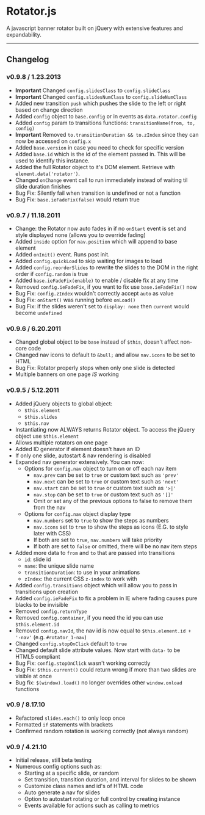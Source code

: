 ﻿# Rotator.js  
A javascript banner rotator built on jQuery with extensive features and expandability.

---

## Changelog  

### v0.9.8 / 1.23.2013
- __Important__ Changed `config.slidesClass` to `config.slideClass`
- __Important__ Changed `config.slidesNumClass` to `config.slideNumClass`
- Added new transition `push` which pushes the slide to the left or right based on change direction
- Added `config` object to `base.config` or in events as `data.rotator.config`
- Added `config` param to transitions functions: `transitionName(from, to, config)`
- __Important__ Removed `to.transitionDuration && to.zIndex` since they can now be accessed on `config.x`
- Added `base.version` in case you need to check for specific version
- Added `base.id` which is the id of the element passed in. This will be used to identify this instance.
- Added the full Rotator object to it's DOM element. Retrieve with `element.data('rotator')`.
- Changed `onChange` event call to run immediately instead of waiting til slide duration finishes
- Bug Fix: Silently fail when transition is undefined or not a function
- Bug Fix: `base.ieFadeFix(false)` would return true

### v0.9.7 / 11.18.2011
- Change: the Rotator now auto fades in if no `onStart` event is set and style displayed none (allows you to override fading)
- Added `inside` option for `nav.position` which will append to base element
- Added `onInit()` event. Runs post init.
- Added `config.quickLoad` to skip waiting for images to load
- Added `config.reorderSlides` to rewrite the slides to the DOM in the right order if `config.random` is true
- Added `base.ieFadeFix(enable)` to enable / disable fix at any time
- Removed `config.ieFadeFix`, if you want to fix use `base.ieFadeFix()` now
- Bug Fix: `config.zIndex` wouldn't correctly accept `auto` as value
- Bug Fix: `onStart()` was running before `onLoad()`
- Bug Fix: if the slides weren't set to `display: none` then `current` would become `undefined`

### v0.9.6 / 6.20.2011
- Changed global object to be `base` instead of `$this`, doesn't affect non-core code
- Changed nav icons to default to `&bull;` and allow `nav.icons` to be set to HTML
- Bug Fix: Rotator properly stops when only one slide is detected
- Multiple banners on one page *IS* working

### v0.9.5 / 5.12.2011
- Added jQuery objects to global object:
	- `$this.element`
	- `$this.slides`
	- `$this.nav`
- Instantiating now ALWAYS returns Rotator object. To access the jQuery object use `$this.element`
- Allows multiple rotators on one page
- Added ID generator if element doesn't have an ID
- If only one slide, autostart & nav rendering is disabled
- Expanded nav generator extensively. You can now:
	- Options for `config.nav` object to turn on or off each nav item
		- `nav.prev` can be set to `true` or custom text such as `'prev'`
		- `nav.next` can be set to `true` or custom text such as `'next'`
		- `nav.start` can be set to `true` or custom text such as `'>|'`
		- `nav.stop` can be set to `true` or custom text such as `'[]'`
		- Omit or set any of the previous options to false to remove them from the nav
	- Options for `config.nav` object display type
		- `nav.numbers` set to `true` to show the steps as numbers
		- `nav.icons` set to `true` to show the steps as icons (E.G. to style later with CSS)
		- If both are set to `true`, `nav.numbers` will take priority
		- If both are set to `false` or omitted, there will be no nav item steps
- Added more data to `from` and `to` that are passed into transitions
	- `id`: slide id
	- `name`: the unique slide name
	- `transitionDuration`: to use in your animations
	- `zIndex`: the current CSS `z-index` to work with
- Added `config.transitions` object which will allow you to pass in transitions upon creation
- Added `config.ieFadeFix` to fix a problem in IE where fading causes pure blacks to be invisible
- Removed `config.returnType`
- Removed `config.container`, if you need the id you can use `$this.element.id`
- Removed `config.navId`, the nav id is now equal to `$this.element.id + '-nav'` (e.g. `#rotator_1-nav`)
- Changed `config.stopOnClick` default to `true`
- Changed default slide attribute values. Now start with `data-` to be HTML5 compliant
- Bug Fix: `config.stopOnClick` wasn't working correctly
- Bug Fix: `$this.current()` could return wrong if more than two slides are visible at once
- Bug fix: `$(window).load()` no longer overrides other `window.onload` functions

### v0.9 / 8.17.10
- Refactored `slides.each()` to only loop once
- Formatted `if` statements with brackets
- Confirmed random rotation is working correctly (not always random)

### v0.9 / 4.21.10  
- Initial release, still beta testing
- Numerous config options such as:
	- Starting at a specific slide, or random
	- Set transition, transition duration, and interval for slides to be shown
	- Customize class names and id's of HTML code
	- Auto generate a nav for slides
	- Option to autostart rotating or full control by creating instance
	- Events available for actions such as calling to metrics
